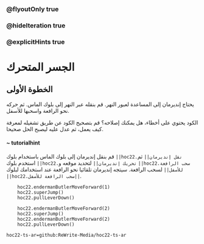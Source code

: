 ### @flyoutOnly true
### @hideIteration true
### @explicitHints true


# الجسر المتحرك

## الخطوة الأولى
يحتاج إنديرمان إلى المساعدة لعبور النهر. قم بنقله عبر النهر إلى بلوك الماس. ثم حركه نحو الرافعة واسحبها للأسفل.

الكود يحتوي على أخطاء، هل يمكنك إصلاحه؟ قم بتصحيح الكود عن طريق تشغيله لمعرفة كيف يعمل، ثم عدل عليه ليصبح الحل صحيحا.

#### ~ tutorialhint  
قم بنقل إنديرمان إلى بلوك الماس باستخدام بلوك ``||hoc22.نقل إنديرمان||`` ثم استخدم بلوك ``||hoc22.تحريك إنديرمان||``  لتحديد موقعه و ``||hoc22.سحب الرافعة للأسفل||`` لسحب الرافعة. سيتجه إنديرمان تلقائيا نحو الرافعة عند استخدامك لبلوك ``||hoc22.سحب الرافعة للأسفل||``.


```ghost
    hoc22.endermanButlerMoveForward(1)
    hoc22.superJump()
    hoc22.pullLeverDown()
```
```template
    hoc22.endermanButlerMoveForward(2)
    hoc22.superJump()
    hoc22.endermanButlerMoveForward(2)
    hoc22.pullLeverDown()  
```
```package
hoc22-ts-ar=github:ReWrite-Media/hoc22-ts-ar
```